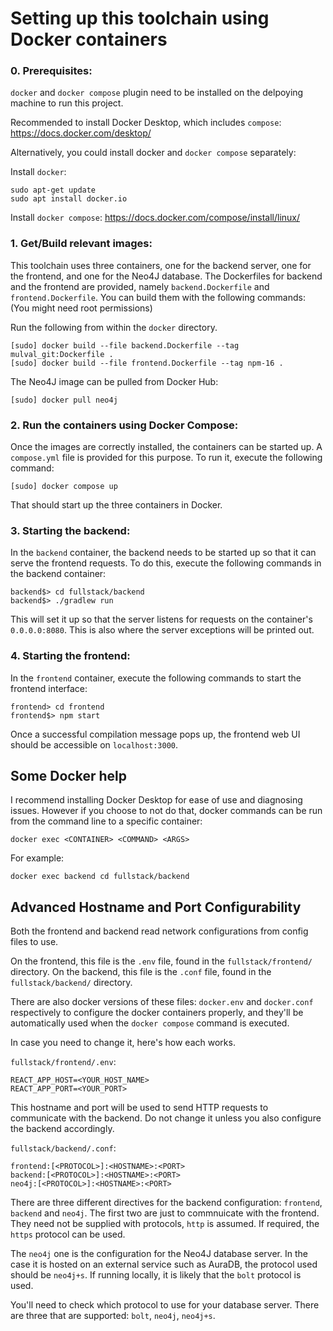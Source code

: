 # Setting up this toolchain using Docker containers

### 0. Prerequisites: ###

`docker` and `docker compose` plugin need to be installed on the delpoying machine to run this project.

Recommended to install Docker Desktop, which includes `compose`: https://docs.docker.com/desktop/

Alternatively, you could install docker and `docker compose` separately:

Install `docker`: 
```
sudo apt-get update
sudo apt install docker.io
```

Install `docker compose`: https://docs.docker.com/compose/install/linux/



### 1. Get/Build relevant images: ###
This toolchain uses three containers, one for the backend server, one for the frontend, and one for the Neo4J database.
The Dockerfiles for backend and the frontend are provided, namely `backend.Dockerfile` and `frontend.Dockerfile`.
You can build them with the following commands: (You might need root permissions)

Run the following from within the `docker` directory.
```
[sudo] docker build --file backend.Dockerfile --tag mulval_git:Dockerfile .
[sudo] docker build --file frontend.Dockerfile --tag npm-16 .
```
The Neo4J image can be pulled from Docker Hub:
```
[sudo] docker pull neo4j
```

### 2. Run the containers using Docker Compose: ###
Once the images are correctly installed, the containers can be started up.
A `compose.yml` file is provided for this purpose. To run it, execute the following command:
```
[sudo] docker compose up
```
That should start up the three containers in Docker.

### 3. Starting the backend: ###
In the `backend` container, the backend needs to be started up so that it can serve the frontend requests.
To do this, execute the following commands in the backend container:
```
backend$> cd fullstack/backend
backend$> ./gradlew run
```

This will set it up so that the server listens for requests on the container's `0.0.0.0:8080`.
This is also where the server exceptions will be printed out.

### 4. Starting the frontend: ###
In the `frontend` container, execute the following commands to start the frontend interface:
```
frontend> cd frontend
frontend$> npm start 
```
Once a successful compilation message pops up, the frontend web UI should be accessible on `localhost:3000`.

## Some Docker help

I recommend installing Docker Desktop for ease of use and diagnosing issues.
However if you choose to not do that, docker commands can be run from the command line to a specific container:
```
docker exec <CONTAINER> <COMMAND> <ARGS>
```

For example:
```
docker exec backend cd fullstack/backend
```

## Advanced Hostname and Port Configurability

Both the frontend and backend read network configurations from config files to use.

On the frontend, this file is the `.env` file, found in the `fullstack/frontend/` directory.
On the backend, this file is the `.conf` file, found in the `fullstack/backend/` directory.

There are also docker versions of these files: `docker.env` and `docker.conf` respectively to configure the docker containers properly,
and they'll be automatically used when the `docker compose` command is executed. 

In case you need to change it, here's how each works.

`fullstack/frontend/.env`:

```
REACT_APP_HOST=<YOUR_HOST_NAME>
REACT_APP_PORT=<YOUR_PORT>
```

This hostname and port will be used to send HTTP requests to communicate with the backend. 
Do not change it unless you also configure the backend accordingly.

`fullstack/backend/.conf`:

```
frontend:[<PROTOCOL>]:<HOSTNAME>:<PORT>
backend:[<PROTOCOL>]:<HOSTNAME>:<PORT>
neo4j:[<PROTOCOL>]:<HOSTNAME>:<PORT>
```

There are three different directives for the backend configuration: `frontend`, `backend` and `neo4j`.
The first two are just to commnuicate with the frontend. They need not be supplied with protocols, `http` is assumed.
If required, the `https` protocol can be used.

The `neo4j` one is the configuration for the Neo4J database server.
In the case it is hosted on an external service such as AuraDB, the protocol used should be `neo4j+s`.
If running locally, it is likely that the `bolt` protocol is used.

You'll need to check which protocol to use for your database server. There are three that are supported: `bolt`, `neo4j`, `neo4j+s`.

<!---
## Explaining what the compose.yml does

 * ### mulval
   It uses the image built from the `mulval.Dockerfile`
--->
